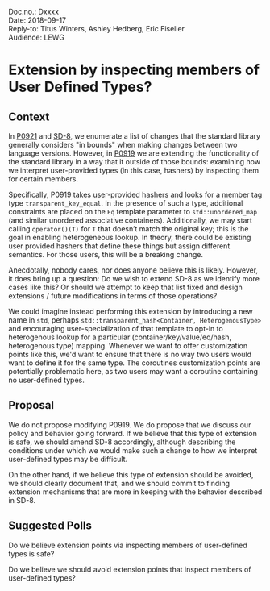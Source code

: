 Doc.no.: Dxxxx  
Date: 2018-09-17  
Reply-to: Titus Winters, Ashley Hedberg, Eric Fiselier  
Audience: LEWG  

# Extension by inspecting members of User Defined Types?

## Context

In [P0921](http://wg21.link/P0921) and [SD-8][1], we enumerate a list of changes
that the standard library generally considers "in bounds" when making changes
between two language versions.  However, in [P0919](http://wg21.link/P0919r2) we
are extending the functionality of the standard library in a way that it outside
of those bounds: examining how we interpret user-provided types (in this case,
hashers) by inspecting them for certain members.

Specifically, P0919 takes user-provided hashers and looks for a member tag type
`transparent_key_equal`. In the presence of such a type, additional constraints
are placed on the `Eq` template parameter to `std::unordered_map` (and similar
unordered associative containers). Additionally, we may start calling
`operator()(T)` for `T` that doesn’t match the original key; this is the goal
in enabling heterogeneous lookup. In theory, there could be existing user
provided hashers that define these things but assign different semantics. For
those users, this will be a breaking change.

Anecdotally, nobody cares, nor does anyone believe this is likely. However, it
does bring up a question: Do we wish to extend SD-8 as we identify more cases
like this? Or should we attempt to keep that list fixed and design extensions /
future modifications in terms of those operations?

We could imagine instead
performing this extension by introducing a new name in `std`, perhaps
`std::transparent_hash<Container, HeterogenousType>` and encouraging
user-specialization of that template to opt-in to heterogenous lookup for a
particular (container/key/value/eq/hash, heterogenous type) mapping. Whenever we
want to offer customization points like this, we'd want to ensure that there is
no way two users would want to define it for the same type. The coroutines
customization points are potentially problematic here, as two users may want a
coroutine containing no user-defined types.

## Proposal

We do not propose modifying P0919. We do propose that we discuss our policy
and behavior going forward. If we believe that this type of extension is safe,
we should amend SD-8 accordingly, although describing the conditions under which
we would make such a change to how we interpret user-defined types may be
difficult.  

On the other hand, if we believe this type of extension should be avoided, we
should clearly document that, and we should commit to finding extension mechanisms that are
more in keeping with the behavior described in SD-8.

## Suggested Polls

Do we believe extension points via inspecting members of user-defined types is safe?

Do we believe we should avoid extension points that inspect members of user-defined types?

[1]: https://isocpp.org/std/standing-documents/sd-8-standard-library-compatibility
